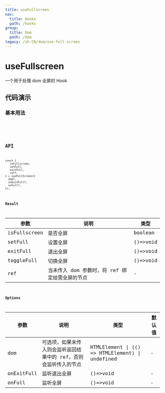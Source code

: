 ```yaml
---
title: useFullscreen
nav:
  title: Hooks
  path: /hooks
group:
  title: Dom
  path: /dom
legacy: /zh-CN/dom/use-full-screen
---
```


# useFullscreen

一个用于处理 dom 全屏的 Hook

## 代码演示

### 基本用法

<code src="./demo/demo1.tsx" />

<code src="./demo/demo2.tsx" />

## API

```
const {
   isFullscreen,
   setFull,
   exitFull,
   ref?,
} = useFullScreen({
  dom?,
  onExitFull?,
  onFull?,
});
```

### Result

| 参数     | 说明                                     | 类型       |
|----------|------------------------------------------|------------|
| isFullscreen  | 是否全屏                          | boolean    |
| setFull  | 设置全屏                          | ()=>void    |
| exitFull  | 退出全屏                          | ()=>void    |
| toggleFull  | 切换全屏                          | ()=>void    |
| ref     | 当未传入 dom 参数时，将 ref 绑定给需全屏的节点      | -        |

### Options

| 参数    | 说明                                         | 类型                   | 默认值 |
|---------|----------------------------------------------|------------------------|--------|
| dom | 可选项，如果未传入则会监听返回结果中的 ref，否则会监听传入的节点  | HTMLElement \| (() => HTMLElement) \| undefined | -      |
| onExitFull | 监听退出全屏  | ()=>void | -      |
| onFull | 监听全屏  | ()=>void | -      |
